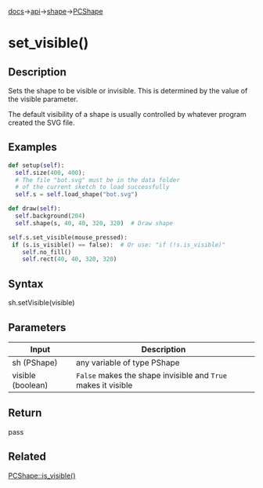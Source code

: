 [docs](/docs/)→[api](/docs/api)→[shape](/docs/api/shape/)→[PCShape](/docs/api/shape/PCShape/)

# set_visible()

## Description

Sets the shape to be visible or invisible. This is determined by the value of the visible parameter.

The default visibility of a shape is usually controlled by whatever program created the SVG file.

## Examples

```py
def setup(self):
  self.size(400, 400);
  # The file "bot.svg" must be in the data folder
  # of the current sketch to load successfully
  self.s = self.load_shape("bot.svg")

def draw(self):
  self.background(204)
  self.shape(s, 40, 40, 320, 320)  # Draw shape

self.s.set_visible(mouse_pressed):
 if (s.is_visible() == false):  # Or use: "if (!s.is_visible)"
    self.no_fill()
    self.rect(40, 40, 320, 320)
```

## Syntax

sh.setVisible(visible)

## Parameters

| Input             | Description |
| ----------------- | ----------- |
| sh (PShape)       | any variable of type PShape |
| visible (boolean) | `False` makes the shape invisible and `True` makes it visible |

## Return

pass

## Related

[PCShape::is_visible()](/docs/api/shape/PCShape/PCShape_is_visible_.md)
